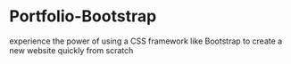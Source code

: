 # Portfolio-Bootstrap
experience the power of using a CSS framework like Bootstrap to create a new website quickly from scratch
